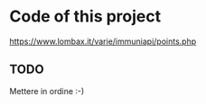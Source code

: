 # Code of this project

https://www.lombax.it/varie/immuniapi/points.php

## TODO
Mettere in ordine :-) 
